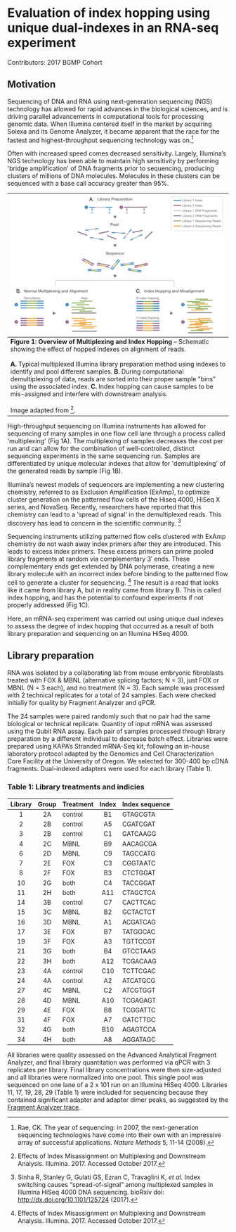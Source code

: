 # Evaluation of index hopping using unique dual-indexes in an RNA-seq experiment

Contributors: 2017 BGMP Cohort

## Motivation

Sequencing of DNA and RNA using next-generation sequencing (NGS) technology has allowed for rapid advances in the biological sciences, and is driving parallel advancements in computational tools for processing genomic data. When Illumina centered itself in the market by acquiring Solexa and its Genome Analyzer, it became apparent that the race for the fastest and highest-throughput sequencing technology was on.[^1]

Often with increased speed comes decreased sensitivity. Largely, Illumina’s NGS technology has been able to maintain high sensitivity by performing 'bridge amplification' of DNA fragments prior to sequencing, producing clusters of millions of DNA molecules. Molecules in these clusters can be sequenced with a base call accuracy greater than 95%.

| ![Overview of Multiplexing and Index Hopping](image.png) |
|--| 
| **Figure 1: Overview of Multiplexing and Index Hopping** – Schematic showing the effect of hopped indexes on alignment of reads. <br /><br /> **A.** Typical multiplexed Illumina library preparation method using indexes to identify and pool different samples. **B.** During computational demultiplexing of data, reads are sorted into their proper sample "bins" using the associated index. **C.** Index hopping can cause samples to be mis-assigned and interfere with downstream analysis. <br /><br /> Image adapted from [^3]. |

High-throughput sequencing on Illumina instruments has allowed for sequencing of many samples in one flow cell lane through a process called 'multiplexing' (Fig 1A). The multiplexing of samples decreases the cost per run and can allow for the combination of well-controlled, distinct sequencing experiments in the same sequencing run. Samples are differentiated by unique molecular indexes that allow for 'demultiplexing' of the generated reads by sample (Fig 1B).

Illumina’s newest models of sequencers are implementing a new clustering chemistry, referred to as Exclusion Amplification (ExAmp), to optimize cluster generation on the patterned flow cells of the Hiseq 4000, HiSeq X series, and NovaSeq. Recently, researchers have reported that this chemistry can lead to a 'spread of signal' in the demultiplexed reads. This discovery has lead to concern in the scientific community. [^2]

Sequencing instruments utilizing patterned flow cells clustered with ExAmp chemistry do not wash away index primers after they are introduced. This leads to excess index primers. These excess primers can prime pooled library fragments at random via complementary 3′ ends. These complementary ends get extended by DNA polymerase, creating a new library molecule with an incorrect index before binding to the patterned flow cell to generate a cluster for sequencing. [^3] The result is a read that looks like it came from library A, but in reality came from library B. This is called index hopping, and has the potential to confound experiments if not properly addressed (Fig 1C).

Here, an mRNA-seq experiment was carried out using unique dual indexes to assess the degree of index hopping that occurred as a result of both library preparation and sequencing on an Illumina HiSeq 4000.

## Library preparation

RNA was isolated by a collaborating lab from mouse embryonic fibroblasts treated with FOX & MBNL (alternative splicing factors; N = 3), just FOX or MBNL (N = 3 each), and no treatment (N = 3). Each sample was processed with 2 technical replicates for a total of 24 samples. Each were checked initially for quality by Fragment Analyzer and qPCR.

The 24 samples were paired randomly such that no pair had the same biological or technical replicate. Quantity of input mRNA was assessed using the Qubit RNA assay. Each pair of samples processed through library preparation by a different individual to decrease batch effect. Libraries were prepared using KAPA’s Stranded mRNA-Seq kit, following an in-house laboratory protocol adapted by the Genomics and Cell Characterization Core Facility at the University of Oregon. We selected for 300-400 bp cDNA fragments. Dual-indexed adapters were used for each library (Table 1).

### Table 1: Library treatments and indicies

Library | Group | Treatment | Index | Index sequence
:---:|:---:|---|:---:|---
1 | 2A | control | B1 | GTAGCGTA
2 | 2B | control | A5 | CGATCGAT
3 | 2B | control | C1 | GATCAAGG
4 | 2C | MBNL | B9 | AACAGCGA
6 | 2D | MBNL | C9 | TAGCCATG
7 | 2E | FOX | C3 | CGGTAATC
8 | 2F | FOX | B3 | CTCTGGAT
10 | 2G | both | C4 | TACCGGAT
11 | 2H | both | A11 | CTAGCTCA
14 | 3B | control | C7 | CACTTCAC
15 | 3C | MBNL | B2 | GCTACTCT
16 | 3D | MBNL | A1 | ACGATCAG
17 | 3E | FOX | B7 | TATGGCAC
19 | 3F | FOX | A3 | TGTTCCGT
21 | 3G | both | B4 | GTCCTAAG
22 | 3H | both | A12 | TCGACAAG
23 | 4A | control | C10 | TCTTCGAC
24 | 4A | control | A2 | ATCATGCG
27 | 4C | MBNL | C2 | ATCGTGGT
28 | 4D | MBNL | A10 | TCGAGAGT
29 | 4E | FOX | B8 | TCGGATTC
31 | 4F | FOX | A7 | GATCTTGC
32 | 4G | both | B10 | AGAGTCCA
34 | 4H | both | A8 | AGGATAGC

All libraries were quality assessed on the Advanced Analytical Fragment Analyzer, and final library quantitation was performed via qPCR with 3 replicates per library. Final library concentrations were then size-adjusted and all libraries were normalized into one pool. This single pool was sequenced on one lane of a 2 x 101 run on an Illumina HiSeq 4000. Libraries 11, 17, 19, 28, 29 (Table 1) were included for sequencing because they contained significant adapter and adapter dimer peaks, as suggested by the [Fragment Analyzer trace](2017_frag_analy.pdf).

[^1]: Rae, CK. The year of sequencing: in 2007, the next-generation sequencing technologies have come into their own with an impressive array of successful applications. *Nature Methods* 5, 11-14 (2008).

[^2]: Sinha R, Stanley G, Gulati GS, Ezran C, Travaglini K, *et al*. Index switching causes “spread-of-signal” among multiplexed samples in Illumina HiSeq 4000 DNA sequencing. bioRxiv doi: http://dx.doi.org/10.1101/125724 (2017).

[^3]: Effects of Index Misassignment on Multiplexing and Downstream Analysis. Illumina. 2017. Accessed October 2017.
